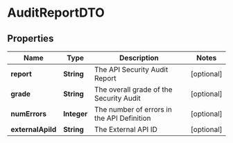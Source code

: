 

# AuditReportDTO

## Properties

Name | Type | Description | Notes
------------ | ------------- | ------------- | -------------
**report** | **String** | The API Security Audit Report  |  [optional]
**grade** | **String** | The overall grade of the Security Audit  |  [optional]
**numErrors** | **Integer** | The number of errors in the API Definition  |  [optional]
**externalApiId** | **String** | The External API ID  |  [optional]



